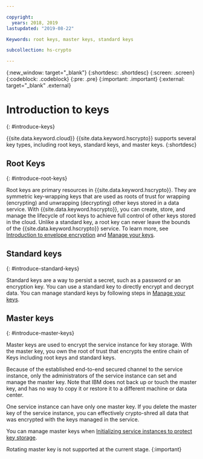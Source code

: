 ```yaml
---

copyright:
  years: 2018, 2019
lastupdated: "2019-08-22"

Keywords: root keys, master keys, standard keys

subcollection: hs-crypto

---
```


{:new_window: target="_blank"}
{:shortdesc: .shortdesc}
{:screen: .screen}
{:codeblock: .codeblock}
{:pre: .pre}
{:important: .important}
{:external: target="_blank" .external}

# Introduction to keys
{: #introduce-keys}

{{site.data.keyword.cloud}} {{site.data.keyword.hscrypto}} supports several key types, including root keys, standard keys, and master keys.
{:shortdesc}

## Root Keys
{: #introduce-root-keys}

Root keys are primary resources in {{site.data.keyword.hscrypto}}. They are symmetric key-wrapping keys that are used as roots of trust for wrapping (encrypting) and unwrapping (decrypting) other keys stored in a data service. With {{site.data.keyword.hscrypto}}, you can create, store, and manage the lifecycle of root keys to achieve full control of other keys stored in the cloud. Unlike a standard key, a root key can never leave the bounds of the {{site.data.keyword.hscrypto}} service. To learn more, see [Introduction to envelope encryption](/docs/services/hs-crypto?topic=hs-crypto-envelope-encryption) and [Manage your keys](/docs/services/hs-crypto?topic=hs-crypto-get-started#manage-keys).

## Standard keys
{: #introduce-standard-keys}

Standard keys are a way to persist a secret, such as a password or an encryption key. You can use a standard key to directly encrypt and decrypt data. You can manage standard keys by following steps in [Manage your keys](/docs/services/hs-crypto?topic=hs-crypto-get-started#manage-keys).

## Master keys
{: #introduce-master-keys}

Master keys are used to encrypt the service instance for key storage. With the master key, you own the root of trust that encrypts the entire chain of Keys including root keys and standard keys.

Because of the established end-to-end secured channel to the service instance, only the administrators of the service instance can set and manage the master key. Note that IBM does not back up or touch the master key, and has no way to copy it or restore it to a different machine or data center.

One service instance can have only one master key. If you delete the master key of the service instance, you can effectively crypto-shred all data that was encrypted with the keys managed in the service.

You can manage master keys when [Initializing service instances to protect key storage](/docs/services/hs-crypto?topic=hs-crypto-initialize-hsm).

Rotating master key is not supported at the current stage.
{:important}
